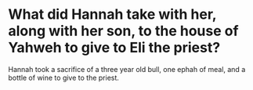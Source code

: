 # What did Hannah take with her, along with her son, to the house of Yahweh to give to Eli the priest?

Hannah took a sacrifice of a three year old bull, one ephah of meal, and a bottle of wine to give to the priest.
